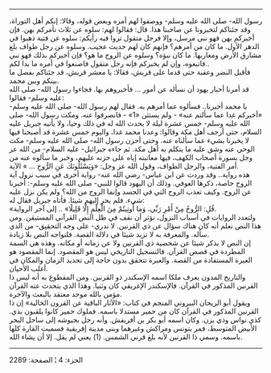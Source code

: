 ------------------------------------------------------------------------

رسول الله- صلى الله عليه وسلم- ووصفوا لهم أمره وبعض قوله، وقالا: إنكم
أهل التوراة، وقد جئناكم لتخبرونا عن صاحبنا هذا. قال: فقالوا لهم: سلوه عن
ثلاث نأمركم بهن. فإن أخبركم بهن فهو نبي مرسل، وإلا فرجل متقول تروا فيه
رأيكم: سلوه عن فتية ذهبوا في الدهر الأول. ما كان من أمرهم؟ فإنهم كان لهم
حديث عجيب. وسلوه عن رجل طواف بلغ مشارق الأرض ومغاربها. ما كان نبؤه؟
وسلوه عن الروح ما هو؟ فإن أخبركم بذلك فهو نبي فاتبعوه، وإن لم يخبركم
فإنه رجل متقول فاصنعوا في أمره ما بدا لكم..  
فأقبل النضر وعقبة حتى قدما على قريش، فقالا: يا معشر قريش، قد جئناكم بفصل
ما بينكم وبين محمد.  
قد أمرنا أحبار يهود أن نسأله عن أمور ... فأخبروهم بها. فجاءوا رسول الله-
صلى الله عليه وسلم- فقالوا:  
يا محمد أخبرنا.. فسألوه عما أمرهم به. فقال لهم رسول الله- صلى الله عليه
وسلم- «أخبركم غدا عما سألتم عنه» - ولم يستثن «1» - فانصرفوا عنه. ومكث
رسول الله- صلى الله عليه وسلم- خمس عشرة ليلة لا يحدث الله له في ذلك
وحيا، ولا يأتيه جبريل عليه السلام، حتى أرجف أهل مكة وقالوا: وعدنا محمد
غدا، واليوم خمس عشرة قد أصبحنا فيها لا يخبرنا بشيء عما سألناه عنه. وحتى
أحزن رسول الله- صلى الله عليه وسلم- مكث الوحي عنه وشق عليه ما يتكلم به
أهل مكة. ثم جاءه جبرائيل- عليه السلام- من الله عز وجل بسورة أصحاب الكهف،
فيها معاتبته إياه على حزنه عليهم، وخبر ما سألوه عنه من أمر الفتية،
والرجل الطواف، وقول الله عز وجل: «وَيَسْئَلُونَكَ عَنِ الرُّوحِ ... » الآية.  
هذه رواية.. وقد وردت عن ابن عباس- رضي الله عنه- رواية أخرى في سبب نزول
آية الروح خاصة، ذكرها العوفي. وذلك أن اليهود قالوا للنبي- صلى الله عليه
وسلم-: أخبرنا عن الروح. وكيف تعذب الروح التي في الجسد وإنما الروح من
الله؟ ولم يكن نزل عليه شيء. فلم يحر إليهم شيئا. فأتاه جبريل فقال له:  
«قُلِ: الرُّوحُ مِنْ أَمْرِ رَبِّي، وَما أُوتِيتُمْ مِنَ الْعِلْمِ إِلَّا قَلِيلًا» .. إلى آخر
الرواية.  
ولتعدد الروايات في أسباب النزول، نؤثر أن نقف في ظل النص القرآني
المستيقن. ومن هذا النص نعلم أنه كان هناك سؤال عن ذي القرنين. لا ندري-
على وجه التحقيق- من الذي سأله. والمعرفة به لا تزيد شيئا في دلالة القصة.
فلنواجه النص بلا زيادة.  
إن النص لا يذكر شيئا عن شخصية ذي القرنين ولا عن زمانه أو مكانه. وهذه هي
السمة المطردة في قصص القرآن. فالتسجيل التاريخي ليس هو المقصود. إنما
المقصود هو العبرة المستفادة من القصة. والعبرة تتحقق بدون حاجة إلى تحديد
الزمان والمكان في أغلب الأحيان.  
والتاريخ المدون يعرف ملكا اسمه الإسكندر ذو القرنين. ومن المقطوع به أنه
ليس ذا القرنين المذكور في القرآن. فالإسكندر الإغريقي كان وثنيا. وهذا
الذي يتحدث عنه القرآن مؤمن بالله موحد معتقد بالبعث والآخرة.  
ويقول أبو الريحان البيروني المنجم في كتاب: «الآثار الباقية عن القرون
الخالية» إن ذا القرنين المذكور في القرآن كان من حمير مستدلا باسمه. فملوك
حمير كانوا يلقبون بذي. كذي نواس وذي يزن. وكان اسمه أبو بكر بن أفريقش.
وأنه رحل بجيوشه إلى ساحل البحر الأبيض المتوسط، فمر بتونس ومراكش وغيرهما
وبنى مدينة إفريقية فسميت القارة كلها باسمه. وسمي ذا القرنين لأنه بلغ
قرني الشمس. (1) يعني لم يقل. إلا أن يشاء الله.

------------------------------------------------------------------------

الجزء: 4 ¦ الصفحة: 2289
